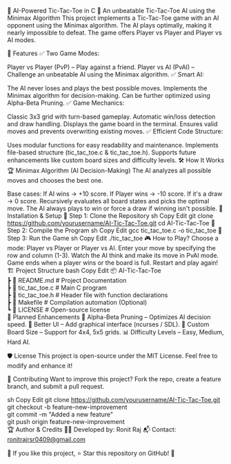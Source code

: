 🎯 AI-Powered Tic-Tac-Toe in C
🔹 An unbeatable Tic-Tac-Toe AI using the Minimax Algorithm
This project implements a Tic-Tac-Toe game with an AI opponent using the Minimax algorithm. The AI plays optimally, making it nearly impossible to defeat. The game offers Player vs Player and Player vs AI modes.

📌 Features
✅ Two Game Modes:

Player vs Player (PvP) – Play against a friend.
Player vs AI (PvAI) – Challenge an unbeatable AI using the Minimax algorithm.
✅ Smart AI:

The AI never loses and plays the best possible moves.
Implements the Minimax algorithm for decision-making.
Can be further optimized using Alpha-Beta Pruning.
✅ Game Mechanics:

Classic 3x3 grid with turn-based gameplay.
Automatic win/loss detection and draw handling.
Displays the game board in the terminal.
Ensures valid moves and prevents overwriting existing moves.
✅ Efficient Code Structure:

Uses modular functions for easy readability and maintenance.
Implements file-based structure (tic_tac_toe.c & tic_tac_toe.h).
Supports future enhancements like custom board sizes and difficulty levels.
🛠 How It Works
🏆 Minimax Algorithm (AI Decision-Making)
The AI analyzes all possible moves and chooses the best one.

Base cases:
If AI wins → +10 score.
If Player wins → -10 score.
If it's a draw → 0 score.
Recursively evaluates all board states and picks the optimal move.
The AI always plays to win or force a draw if winning isn't possible.
🚀 Installation & Setup
🔹 Step 1: Clone the Repository
sh
Copy
Edit
git clone https://github.com/yourusername/AI-Tic-Tac-Toe.git
cd AI-Tic-Tac-Toe
🔹 Step 2: Compile the Program
sh
Copy
Edit
gcc tic_tac_toe.c -o tic_tac_toe
🔹 Step 3: Run the Game
sh
Copy
Edit
./tic_tac_toe
🎮 How to Play?
Choose a mode: Player vs Player or Player vs AI.
Enter your move by specifying the row and column (1-3).
Watch the AI think and make its move in PvAI mode.
Game ends when a player wins or the board is full.
Restart and play again!
🏗️ Project Structure
bash
Copy
Edit
📦 AI-Tic-Tac-Toe  
 ┣ 📜 README.md       # Project Documentation  
 ┣ 📜 tic_tac_toe.c   # Main C program  
 ┣ 📜 tic_tac_toe.h   # Header file with function declarations  
 ┣ 📜 Makefile        # Compilation automation (Optional)  
 ┗ 📜 LICENSE         # Open-source license  
🔮 Planned Enhancements
🚀 Alpha-Beta Pruning – Optimizes AI decision speed.
🎨 Better UI – Add graphical interface (ncurses / SDL).
📏 Custom Board Size – Support for 4x4, 5x5 grids.
📊 Difficulty Levels – Easy, Medium, Hard AI.

🛡 License
This project is open-source under the MIT License. Feel free to modify and enhance it!

🤝 Contributing
Want to improve this project? Fork the repo, create a feature branch, and submit a pull request.

sh
Copy
Edit
git clone https://github.com/yourusername/AI-Tic-Tac-Toe.git  
git checkout -b feature-new-improvement  
git commit -m "Added a new feature"  
git push origin feature-new-improvement  
🏆 Author & Credits
👨‍💻 Developed by: Ronit Raj
📬 Contact: ronitrajrsr0409@gmail.com

💙 If you like this project, ⭐ Star this repository on GitHub! 🚀
